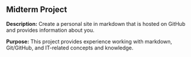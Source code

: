 ## Midterm Project

**Description:** Create a personal site in markdown that is hosted on GitHub and provides information about you.

**Purpose:** This project provides experience working with markdown, Git/GitHub, and IT-related concepts and knowledge.

